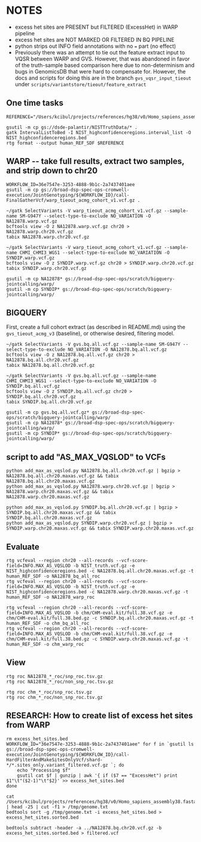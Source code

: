 # NOTES
 - excess het sites are PRESENT but FILTERED (ExcessHet) in WARP pipeline
 - excess het sites are NOT MARKED OR FILTERED IN BQ PIPELINE
 - python strips out INFO field annotations with no `=` part (no effect)
 - Previously there was an attempt to tie out the feature extract input to VQSR between WARP and GVS.  However, that was abandoned in favor of the truth-sample based comparison here due to non-determinism and bugs in GenomicsDB that were hard to compensate for.  However, the docs and scripts for doing this are in the branch `gvs_vqsr_input_tieout` under `scripts/variantstore/tieout/feature_extract`
 
## One time tasks
```
REFERENCE="/Users/kcibul/projects/references/hg38/v0/Homo_sapiens_assembly38.fasta"

gsutil -m cp gs://dsde-palantir/NISTTruthData/* .
gatk IntervalListToBed -I NIST_highconfidenceregions.interval_list -O NIST_highconfidenceregions.bed
rtg format --output human_REF_SDF $REFERENCE
```
## WARP -- take full results, extract two samples, and strip down to chr20
```
WORKFLOW_ID=36e7547e-3253-4888-9b1c-2a7437401aee
gsutil -m cp gs://broad-dsp-spec-ops-cromwell-execution/JointGenotyping/${WORKFLOW_ID}/call-FinalGatherVcf/warp_tieout_acmg_cohort_v1.vcf.gz .

~/gatk SelectVariants -V warp_tieout_acmg_cohort_v1.vcf.gz --sample-name SM-G947Y --select-type-to-exclude NO_VARIATION -O NA12878.warp.vcf.gz
bcftools view -O z NA12878.warp.vcf.gz chr20 > NA12878.warp.chr20.vcf.gz
tabix NA12878.warp.chr20.vcf.gz

~/gatk SelectVariants -V warp_tieout_acmg_cohort_v1.vcf.gz --sample-name CHMI_CHMI3_WGS1 --select-type-to-exclude NO_VARIATION -O SYNDIP.warp.vcf.gz
bcftools view -O z SYNDIP.warp.vcf.gz chr20 > SYNDIP.warp.chr20.vcf.gz
tabix SYNDIP.warp.chr20.vcf.gz

gsutil -m cp NA12878* gs://broad-dsp-spec-ops/scratch/bigquery-jointcalling/warp/
gsutil -m cp SYNDIP* gs://broad-dsp-spec-ops/scratch/bigquery-jointcalling/warp/

```

## BIGQUERY 

First, create a full cohort extract (as described in README.md) using the `gvs_tieout_acmg_v3` (baseline), or otherwise desired, filtering model.  

```
~/gatk SelectVariants -V gvs.bq.all.vcf.gz --sample-name SM-G947Y --select-type-to-exclude NO_VARIATION -O NA12878.bq.all.vcf.gz
bcftools view -O z NA12878.bq.all.vcf.gz chr20 > NA12878.bq.all.chr20.vcf.gz
tabix NA12878.bq.all.chr20.vcf.gz

~/gatk SelectVariants -V gvs.bq.all.vcf.gz --sample-name CHMI_CHMI3_WGS1 --select-type-to-exclude NO_VARIATION -O SYNDIP.bq.all.vcf.gz
bcftools view -O z SYNDIP.bq.all.vcf.gz chr20 > SYNDIP.bq.all.chr20.vcf.gz
tabix SYNDIP.bq.all.chr20.vcf.gz

gsutil -m cp gvs.bq.all.vcf.gz* gs://broad-dsp-spec-ops/scratch/bigquery-jointcalling/warp/
gsutil -m cp NA12878* gs://broad-dsp-spec-ops/scratch/bigquery-jointcalling/warp/
gsutil -m cp SYNDIP* gs://broad-dsp-spec-ops/scratch/bigquery-jointcalling/warp/
```



## script to add "AS_MAX_VQSLOD" to VCFs
```
python add_max_as_vqslod.py NA12878.bq.all.chr20.vcf.gz | bgzip > NA12878.bq.all.chr20.maxas.vcf.gz && tabix NA12878.bq.all.chr20.maxas.vcf.gz
python add_max_as_vqslod.py NA12878.warp.chr20.vcf.gz | bgzip > NA12878.warp.chr20.maxas.vcf.gz && tabix NA12878.warp.chr20.maxas.vcf.gz

python add_max_as_vqslod.py SYNDIP.bq.all.chr20.vcf.gz | bgzip > SYNDIP.bq.all.chr20.maxas.vcf.gz && tabix SYNDIP.bq.all.chr20.maxas.vcf.gz
python add_max_as_vqslod.py SYNDIP.warp.chr20.vcf.gz | bgzip > SYNDIP.warp.chr20.maxas.vcf.gz && tabix SYNDIP.warp.chr20.maxas.vcf.gz

```

## Evaluate
```
rtg vcfeval --region chr20 --all-records --vcf-score-field=INFO.MAX_AS_VQSLOD -b NIST_truth.vcf.gz -e NIST_highconfidenceregions.bed -c NA12878.bq.all.chr20.maxas.vcf.gz -t human_REF_SDF -o NA12878_bq_all_roc
rtg vcfeval --region chr20 --all-records --vcf-score-field=INFO.MAX_AS_VQSLOD -b NIST_truth.vcf.gz -e NIST_highconfidenceregions.bed -c NA12878.warp.chr20.maxas.vcf.gz -t human_REF_SDF -o NA12878_warp_roc

rtg vcfeval --region chr20 --all-records --vcf-score-field=INFO.MAX_AS_VQSLOD -b chm/CHM-eval.kit/full.38.vcf.gz -e chm/CHM-eval.kit/full.38.bed.gz -c SYNDIP.bq.all.chr20.maxas.vcf.gz -t human_REF_SDF -o chm_bq_all_roc
rtg vcfeval --region chr20 --all-records --vcf-score-field=INFO.MAX_AS_VQSLOD -b chm/CHM-eval.kit/full.38.vcf.gz -e chm/CHM-eval.kit/full.38.bed.gz -c SYNDIP.warp.chr20.maxas.vcf.gz -t human_REF_SDF -o chm_warp_roc
```
## View
```
rtg roc NA12878_*_roc/snp_roc.tsv.gz 
rtg roc NA12878_*_roc/non_snp_roc.tsv.gz 

rtg roc chm_*_roc/snp_roc.tsv.gz 
rtg roc chm_*_roc/non_snp_roc.tsv.gz 
```

## RESEARCH: How to create list of excess het sites from WARP
```
rm excess_het_sites.bed
WORKFLOW_ID="36e7547e-3253-4888-9b1c-2a7437401aee" for f in `gsutil ls gs://broad-dsp-spec-ops-cromwell-execution/JointGenotyping/${WORKFLOW_ID}/call-HardFilterAndMakeSitesOnlyVcf/shard-*/*.sites_only.variant_filtered.vcf.gz `; do 
    echo "Processing $f" 
    gsutil cat $f | gunzip | awk '{ if ($7 == "ExcessHet") print $1"\t"($2-1)"\t"$2}' >> excess_het_sites.bed
done

cat /Users/kcibul/projects/references/hg38/v0/Homo_sapiens_assembly38.fasta.fai | head -25 | cut -f1 > /tmp/genome.txt
bedtools sort -g /tmp/genome.txt -i excess_het_sites.bed > excess_het_sites.sorted.bed

bedtools subtract -header -a ../NA12878.bq.chr20.vcf.gz -b excess_het_sites.sorted.bed > filtered.vcf
```
